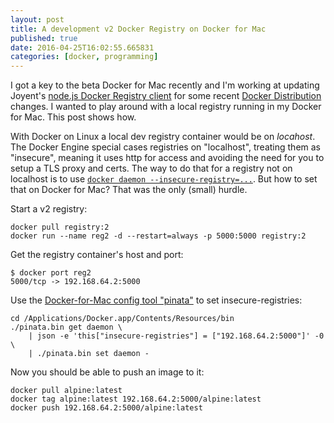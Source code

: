 ```yaml
---
layout: post
title: A development v2 Docker Registry on Docker for Mac
published: true
date: 2016-04-25T16:02:55.665831
categories: [docker, programming]
---
```


I got a key to the beta Docker for Mac recently and I'm working at updating
Joyent's [node.js Docker Registry client](https://github.com/joyent/node-docker-registry-client)
for some recent [Docker Distribution](https://github.com/docker/distribution)
changes. I wanted to play around with a local registry running in my Docker
for Mac. This post shows how.

With Docker on Linux a local dev registry container would be on *locahost*.
The Docker Engine special cases registries on "localhost", treating them
as "insecure", meaning it uses http for access and avoiding the need for you
to setup a TLS proxy and certs. The way to do that for a registry not on
localhost is to use [`docker daemon
--insecure-registry=...`](https://docs.docker.com/engine/reference/commandline/daemon/#insecure-registries).
But how to set that on Docker for Mac? That was the only (small) hurdle.


Start a v2 registry:

    docker pull registry:2
    docker run --name reg2 -d --restart=always -p 5000:5000 registry:2

Get the registry container's host and port:

    $ docker port reg2
    5000/tcp -> 192.168.64.2:5000

Use the [Docker-for-Mac config tool
"pinata"](https://beta.docker.com/docs/mac/experiment/) to set
insecure-registries:

    cd /Applications/Docker.app/Contents/Resources/bin
    ./pinata.bin get daemon \
        | json -e 'this["insecure-registries"] = ["192.168.64.2:5000"]' -0 \
        | ./pinata.bin set daemon -

Now you should be able to push an image to it:

    docker pull alpine:latest
    docker tag alpine:latest 192.168.64.2:5000/alpine:latest
    docker push 192.168.64.2:5000/alpine:latest